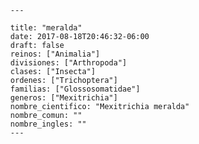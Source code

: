 
      ---

      title: "meralda"
      date: 2017-08-18T20:46:32-06:00
      draft: false
      reinos: ["Animalia"]
      divisiones: ["Arthropoda"]
      clases: ["Insecta"]
      ordenes: ["﻿Trichoptera"]
      familias: ["Glossosomatidae"]
      generos: ["Mexitrichia"]
      nombre_cientifico: "Mexitrichia meralda"
      nombre_comun: ""
      nombre_ingles: ""
      ---

      